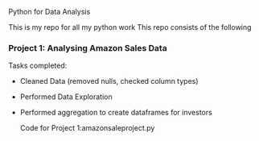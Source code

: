 Python for Data Analysis  

This is my repo for all my python work
This repo consists of the following
  ### Project 1: Analysing Amazon Sales Data

  Tasks completed:
  - Cleaned Data (removed nulls, checked column types)
  - Performed Data Exploration
  - Performed aggregation to create dataframes for investors

    Code for Project 1:amazonsaleproject.py
